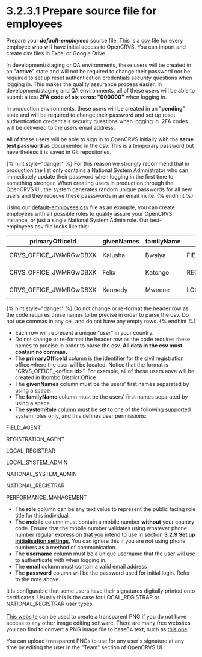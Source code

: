 # 3.2.3.1 Prepare source file for employees

Prepare your _**default-employees**_ source file. This is a [csv](https://en.wikipedia.org/wiki/Comma-separated\_values) file for every employee who will have initial access to OpenCRVS. You can import and create csv files in Excel or Google Drive.

In development/staging or QA environments, these users will be created in an "**active**" state and will not be required to change their password nor be required to set up reset authentication credentials security questions when logging in. This makes the quality assurance process easier. In development/staging and QA environments, all of these users will be able to submit a test **2FA code of six zeros: "000000"** when logging in.

In production environments, these users will be created in an "**pending**" state and will be required to change their password and set up reset authentication credentials security questions when logging in. 2FA codes will be delivered to the users email address.

All of these users will be able to sign in to OpenCRVS initially with the **same test password** as documented in the csv. This is a temporary password but nevertheless it is saved in Git repositories.

{% hint style="danger" %}
For this reason we strongly recommend that in production the list only contains a National System Admnistrator who can immediately update their password when logging in the first time to something stronger. When creating users in production through the OpenCRVS UI, the system generates random unique passwords for all new users and they receove these passswords in an email invite.
{% endhint %}

Using our [default-employees.csv](https://github.com/opencrvs/opencrvs-countryconfig/blob/develop/src/data-seeding/employees/source/default-employees.csv) file as an example, you can create employees with all possible roles to quality assure your OpenCRVS instance, or just a single National System Admin role. Our test-employees.csv file looks like this:

| primaryOfficeId          | givenNames | familyName | systemRole          | role               | mobile     | username  | email                   | password |
| ------------------------ | ---------- | ---------- | ------------------- | ------------------ | ---------- | --------- | ----------------------- | -------- |
| CRVS\_OFFICE\_JWMRGwDBXK | Kalusha    | Bwalya     | FIELD\_AGENT        | Social Worker      | 0911111111 | k.bwalya  | kalushabwalya@gmail.com | test     |
| CRVS\_OFFICE\_JWMRGwDBXK | Felix      | Katongo    | REGISTRATION\_AGENT | Registration Agent | 0922222222 | f.katongo | felixkatongo@gmail.com  | test     |
| CRVS\_OFFICE\_JWMRGwDBXK | Kennedy    | Mweene     | LOCAL\_REGISTRAR    | Local Registrar    | 0933333333 | k.mweene  | kennedymweene@gmail.com | test     |

{% hint style="danger" %}
Do not change or re-format the header row as the code requires these names to be precise in order to parse the csv. Do not use commas in any cell and do not have any empty rows.
{% endhint %}

* Each row will represent a unique "user" in your country.
* Do not change or re-format the header row as the code requires these names to precise in order to parse the csv. **All data in the csv must contain no commas.**
* The **primaryOfficeId** column is the identifier for the civil registration office where the user will be located. Notice that the format is "CRVS\_OFFICE\_\<office **id**>". For example, all of these users aove will be created in Ibombo District Office
* The **givenNames** column must be the users' first names separated by using a space.
* The **familyName** column must be the users' first names separated by using a space.
* The **systemRole** column must be set to one of the following supported system roles only, and this defines user permissions:

FIELD\_AGENT

REGISTRATION\_AGENT

LOCAL\_REGISTRAR

LOCAL\_SYSTEM\_ADMIN

NATIONAL\_SYSTEM\_ADMIN

NATIONAL\_REGISTRAR

PERFORMANCE\_MANAGEMENT

* The **role** column can be any text value to represent the public facing role title for this individual.
* The **mobile** column must contain a mobile number **without** your country code. Ensure that the mobile number validates using whatever phone number regular expression that you intend to use in section [**3.2.9 Set up initialisation settings**.](broken-reference) You can ignore this if you are not using phone numbers as a method of communication.
* The **username** column must be a unique username that the user will use to authenticate with when logging in.
* The **email** column must contain a valid email address
* The **password** column will be the password used for initial login. Refer to the note above.

It is configurable that some users have their signatures digitally printed onto certificates. Usually this is the case for LOCAL\_REGISTRAR or NATIONAL\_REGISTRAR user types.\
\
[This website](http://www.onlinesignaturecreator.com/) can be used to create a transparent PNG if you do not have access to any other image editing software. There are many free websites you can find to convert a PNG image file to base64 text, such as [this one](https://www.base64-image.de/).

You can upload transparent PNGs to use for any user's signature at any time by editing the user in the "Team" section of OpenCRVS UI.
